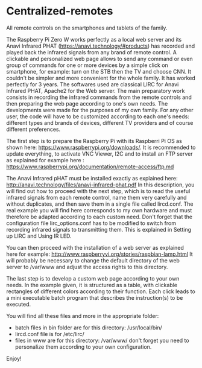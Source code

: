 # Centralized-remotes
All remote controls on the smartphones and tablets of the family.

The Raspberry Pi Zero W works perfectly as a local web server and its Anavi Infrared PHAT (https://anavi.technology/#products) has recorded and played back the infrared signals from any brand of remote control.
A clickable and personalized web page allows to send any command or even group of commands for one or more devices by a simple click on smartphone, for example: turn on the STB then the TV and choose CNN. It couldn't be simpler and more convenient for the whole family. It has worked perfectly for 3 years.
The softwares used are classical LIRC for Anavi Infrared PHAT, Apache2 for the Web server. The main preparatory work consists in recording the infrared commands from the remote controls and then preparing the web page according to one's own needs.
The developments were made for the purposes of my own family. For any other user, the code will have to be customized according to each one's needs: different types and brands of devices, different TV providers and of course different preferences.

The first step is to prepare the Raspberry Pi with its Raspberri Pi OS as shown here: https://www.raspberrypi.org/downloads/.
It is recommended to update everything, to activate VNC Viewer, I2C and to install an FTP server as explained for example here :
https://www.raspberrypi.org/documentation/remote-access/ftp.md 

The Anavi Infrared pHAT must be installed exactly as explained here:
http://anavi.technology/files/anavi-infrared-phat.pdf
In this description, you will find out how to proceed with the next step, which is to read the useful infrared signals from each remote control, name them very carefully and without duplicates, and then save them in a single file called lircd.conf. The real example you will find here corresponds to my own hardware and must therefore be adapted according to each custom need.
Don't forget that the configuration file lirc_options.conf has to be modified to switch from recording infrared signals to transmitting them. This is explained in Setting up LIRC and Using IR LED.

You can then proceed with the installation of a web server as explained here for example:
http://www.raspberryvi.org/stories/raspbian-lamp.html 
It will probably be necessary to change the default directory of the web server to /var/www and adjust the access rights to this directory.

The last step is to develop a custom web page according to your own needs. In the example given, it is structured as a table, with clickable rectangles of different colors according to their function.
Each click leads to a mini executable batch program that describes the instruction(s) to be executed.

You will find all these files and more in the appropriate folder:
- batch files in bin folder are for this directory: /usr/local/bin/ 
- lircd.conf file is for /etc/lirc/
- files in www are for this directory: /var/www/
don't forget you need to personalize them according to your own configuration.

Enjoy!

 
 
